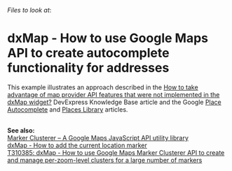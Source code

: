 <!-- default file list -->
*Files to look at*:

<!-- default file list end -->
# dxMap - How to use Google Maps API to create autocomplete functionality for addresses


<p>This example illustrates an approach described in the <a href="https://www.devexpress.com/Support/Center/p/KA18782">How to take advantage of map provider API features that were not implemented in the dxMap widget?</a> DevExpress Knowledge Base article and the Google <a href="https://developers.google.com/maps/documentation/javascript/examples/places-autocomplete">Place Autocomplete</a> and <a href="https://developers.google.com/maps/documentation/javascript/places-autocomplete"> Places Library</a> articles.<br><br></p>
<p><strong>See also:<br></strong><a href="https://github.com/googlemaps/js-marker-clusterer">Marker Clusterer – A Google Maps JavaScript API utility library</a><br><a href="http://www.devexpress.com/Support/Center/Example/Details/E4734"><u>dxMap - How to add the current location marker</u></a><br><a href="https://www.devexpress.com/Support/Center/p/T310385">T310385: dxMap - How to use Google Maps Marker Clusterer API to create and manage per-zoom-level clusters for a large number of markers</a></p>

<br/>


